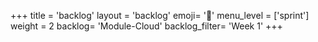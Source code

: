 +++
title = 'backlog'
layout = 'backlog'
emoji= '📝'
menu_level = ['sprint']
weight = 2
backlog= 'Module-Cloud'
backlog_filter= 'Week 1'
+++
